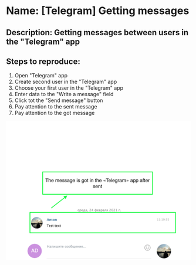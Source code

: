 # Name: [Telegram] Getting messages

## Description:  Getting messages between users in the "Telegram" app

## Steps to reproduce: 
1. Open "Telegram" app
2. Create second user in the "Telegram" app
3. Choose your first user  in the "Telegram" app
4. Enter data to the "Write a message" field
5. Click tot the "Send message" button
6. Pay attention to the sent message
7. Pay attention to the got message

![Image](/Image2.png)
